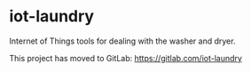 # iot-laundry
Internet of Things tools for dealing with the washer and dryer.

This project has moved to GitLab:
https://gitlab.com/iot-laundry
